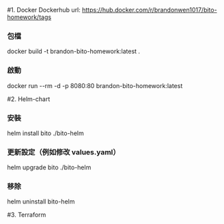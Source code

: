 #1. Docker
   Dockerhub url: https://hub.docker.com/r/brandonwen1017/bito-homework/tags
   ### 包檔
   docker build -t brandon-bito-homework:latest .
   ### 啟動
   docker run --rm -d -p 8080:80 brandon-bito-homework:latest

#2. Helm-chart
   ### 安裝
   helm install bito ./bito-helm
   ### 更新設定（例如修改 values.yaml）
   helm upgrade bito ./bito-helm
   ### 移除
   helm uninstall bito-helm

#3. Terraform
   

